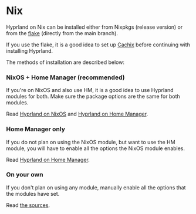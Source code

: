 # Nix

Hyprland on Nix can be installed either from Nixpkgs (release version) or from the [flake](https://github.com/hyprwm/Hyprland/blob/main/flake.nix) (directly from the main branch).

If you use the flake, it is a good idea to set up [Cachix](../Nix/Cachix/) before continuing with installing Hyprland.

The methods of installation are described below:

### NixOS + Home Manager (recommended)

If you're on NixOS and also use HM, it is a good idea to use Hyprland modules for both. Make sure the package options are the same for both modules.

Read [Hyprland on NixOS](../Nix/Hyprland-on-NixOS/) and [Hyprland on Home Manager](../Nix/Hyprland-on-Home-Manager/).

### Home Manager only

If you do not plan on using the NixOS module, but want to use the HM module, you will have to enable all the options the NixOS module enables.

Read [Hyprland on Home Manager](../Nix/Hyprland-on-Home-Manager/).

### On your own

If you don't plan on using any module, manually enable all the options that the modules have set.

Read [the sources](https://github.com/hyprwm/Hyprland/tree/main/nix).
